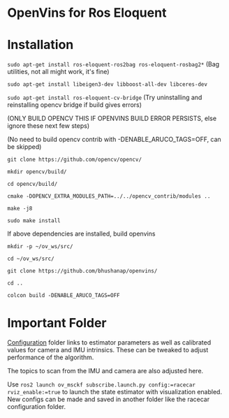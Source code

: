 # OpenVins for Ros Eloquent
# Installation
`sudo apt-get install ros-eloquent-ros2bag ros-eloquent-rosbag2*` (Bag utilities, not all might work, it's fine)

`sudo apt-get install libeigen3-dev libboost-all-dev libceres-dev`

`sudo apt-get install ros-eloquent-cv-bridge` (Try uninstalling and reinstalling opencv bridge if build gives errors)

(ONLY BUILD OPENCV THIS IF OPENVINS BUILD ERROR PERSISTS, else ignore these next few steps)

(No need to build opencv contrib with -DENABLE_ARUCO_TAGS=OFF, can be skipped)

`git clone https://github.com/opencv/opencv/`

`mkdir opencv/build/`

`cd opencv/build/`

`cmake -DOPENCV_EXTRA_MODULES_PATH=../../opencv_contrib/modules ..`

`make -j8`

`sudo make install`

If above dependencies are installed, build openvins

`mkdir -p ~/ov_ws/src/`

`cd ~/ov_ws/src/`

`git clone https://github.com/bhushanap/openvins/`

`cd ..`

`colcon build -DENABLE_ARUCO_TAGS=OFF`

# Important Folder

[Configuration](config/racecar) folder links to estimator parameters as well as calibrated values for camera and IMU intrinsics. These can be tweaked to adjust performance of the algorithm.

The topics to scan from the IMU and camera are also adjusted here.

Use `ros2 launch ov_msckf subscribe.launch.py config:=racecar rviz_enable:=true` to launch the state estimator with visualization enabled. New configs can be made and saved in another folder like the racecar configuration folder.

